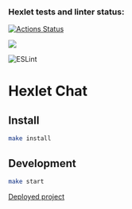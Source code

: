 ### Hexlet tests and linter status:
[![Actions Status](https://github.com/Maksim-Inozemtsev/frontend-project-12/workflows/hexlet-check/badge.svg)](https://github.com/Maksim-Inozemtsev/frontend-project-12/actions)

<a href="https://codeclimate.com/github/Maksim-Inozemtsev/frontend-project-12/maintainability"><img src="https://api.codeclimate.com/v1/badges/69e581e21952ccafd022/maintainability" /></a>

![ESLint](https://img.shields.io/badge/ESLint-passing-brightgreen)

# Hexlet Chat

## Install

```sh
make install
```

## Development

```sh
make start
```

<a href='https://frontend-project-12-production-f399.up.railway.app/'>Deployed project</a>
